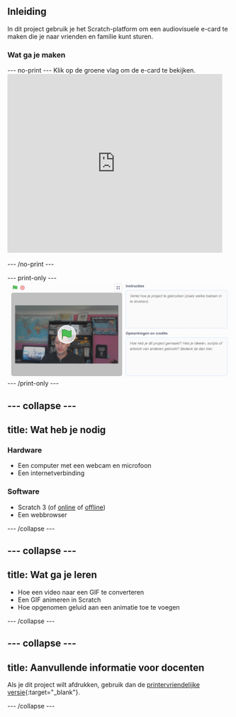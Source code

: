 ## Inleiding

In dit project gebruik je het Scratch-platform om een audiovisuele e-card te maken die je naar vrienden en familie kunt sturen.

### Wat ga je maken

--- no-print --- Klik op de groene vlag om de e-card te bekijken. <iframe src="https://scratch.mit.edu/projects/419313682/embed" allowtransparency="true" width="485" height="402" frameborder="0" scrolling="no" allowfullscreen mark="crwd-mark"></iframe>

--- /no-print ---

--- print-only --- ![Complete project](images/showcase_static.png) --- /print-only ---

--- collapse ---
---
title: Wat heb je nodig
---
### Hardware

- Een computer met een webcam en microfoon
- Een internetverbinding

### Software

- Scratch 3 (of [online](http://rpf.io/scratchon) of [offline](http://rpf.io/scratchoff))
- Een webbrowser

--- /collapse ---

--- collapse ---
---
title: Wat ga je leren
---

- Hoe een video naar een GIF te converteren
- Een GIF animeren in Scratch
- Hoe opgenomen geluid aan een animatie toe te voegen

--- /collapse ---

--- collapse ---
---
title: Aanvullende informatie voor docenten
---

Als je dit project wilt afdrukken, gebruik dan de [printervriendelijke versie](https://projects.raspberrypi.org/en/projects/av-e-card/print){:target="_blank"}.

--- /collapse ---
